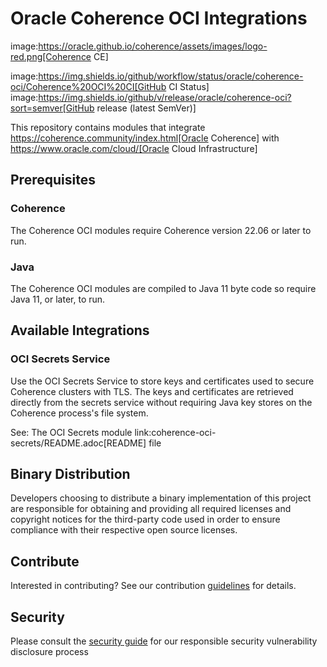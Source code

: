 <!--
  Copyright (c) 2000, 2023, Oracle and/or its affiliates.

  Licensed under the Universal Permissive License v 1.0 as shown at
  https://oss.oracle.com/licenses/upl.
-->

# Oracle Coherence OCI Integrations

image:https://oracle.github.io/coherence/assets/images/logo-red.png[Coherence CE]

image:https://img.shields.io/github/workflow/status/oracle/coherence-oci/Coherence%20OCI%20CI[GitHub CI Status]
image:https://img.shields.io/github/v/release/oracle/coherence-oci?sort=semver[GitHub release (latest SemVer)]

This repository contains modules that integrate https://coherence.community/index.html[Oracle Coherence]
with https://www.oracle.com/cloud/[Oracle Cloud Infrastructure]

## Prerequisites

### Coherence
The Coherence OCI modules require Coherence version 22.06 or later to run.

### Java
The Coherence OCI modules are compiled to Java 11 byte code so require Java 11, or later, to run.


## Available Integrations

### OCI Secrets Service

Use the OCI Secrets Service to store keys and certificates used to secure Coherence clusters with TLS.
The keys and certificates are retrieved directly from the secrets service without requiring Java key stores on the Coherence process's file system.

See: The OCI Secrets module link:coherence-oci-secrets/README.adoc[README] file

## Binary Distribution
     
Developers choosing to distribute a binary implementation of this project are responsible for obtaining and providing all required licenses and copyright notices for the third-party code used in order to ensure compliance with their respective open source licenses.


## <a name="contrib"></a>Contribute

Interested in contributing?  See our contribution [guidelines](CONTRIBUTING.md) for details.

## Security

Please consult the [security guide](./SECURITY.md) for our responsible security vulnerability disclosure process

